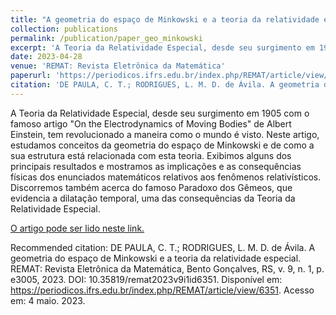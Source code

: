 ```yaml
---
title: "A geometria do espaço de Minkowski e a teoria da relatividade especial"
collection: publications
permalink: /publication/paper_geo_minkowski
excerpt: 'A Teoria da Relatividade Especial, desde seu surgimento em 1905 com o famoso artigo "On the Electrodynamics of Moving Bodies" de Albert Einstein, tem revolucionado a maneira como o mundo é visto. Neste artigo, estudamos conceitos da geometria do espaço de Minkowski e de como a sua estrutura está relacionada com esta teoria. Exibimos alguns dos principais resultados e mostramos as implicações e as consequências físicas dos enunciados matemáticos relativos aos fenômenos relativísticos. Discorremos também acerca do famoso Paradoxo dos Gêmeos, que evidencia a dilatação temporal, uma das consequências da Teoria da Relatividade Especial.'
date: 2023-04-28
venue: 'REMAT: Revista Eletrônica da Matemática'
paperurl: 'https://periodicos.ifrs.edu.br/index.php/REMAT/article/view/6351'
citation: 'DE PAULA, C. T.; RODRIGUES, L. M. D. de Ávila. A geometria do espaço de Minkowski e a teoria da relatividade especial. <i>REMAT: Revista Eletrônica da Matemática</i>, Bento Gonçalves, RS, v. 9, n. 1, p. e3005, 2023. DOI: 10.35819/remat2023v9i1id6351. Disponível em: https://periodicos.ifrs.edu.br/index.php/REMAT/article/view/6351. Acesso em: 4 maio. 2023.'
---
```

A Teoria da Relatividade Especial, desde seu surgimento em 1905 com o famoso artigo "On the Electrodynamics of Moving Bodies" de Albert Einstein, tem revolucionado a maneira como o mundo é visto. Neste artigo, estudamos conceitos da geometria do espaço de Minkowski e de como a sua estrutura está relacionada com esta teoria. Exibimos alguns dos principais resultados e mostramos as implicações e as consequências físicas dos enunciados matemáticos relativos aos fenômenos relativísticos. Discorremos também acerca do famoso Paradoxo dos Gêmeos, que evidencia a dilatação temporal, uma das consequências da Teoria da Relatividade Especial.

[O artigo pode ser lido neste link.](https://periodicos.ifrs.edu.br/index.php/REMAT/article/view/6351)

Recommended citation: DE PAULA, C. T.; RODRIGUES, L. M. D. de Ávila. A geometria do espaço de Minkowski e a teoria da relatividade especial. REMAT: Revista Eletrônica da Matemática, Bento Gonçalves, RS, v. 9, n. 1, p. e3005, 2023. DOI: 10.35819/remat2023v9i1id6351. Disponível em: https://periodicos.ifrs.edu.br/index.php/REMAT/article/view/6351. Acesso em: 4 maio. 2023.
